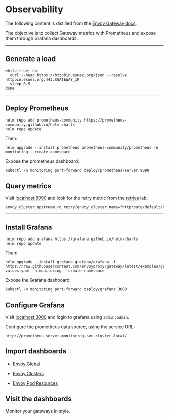 # Observability

The following content is distilled from the [Envoy Gateway docs](https://gateway.envoyproxy.io/v1.0.2/tasks/observability/grafana-integration/).

The objective is to collect Gateway metrics with Prometheus and expose them through Grafana dashboards.

---

## Generate a load

```shell
while true; do
  curl --head https://httpbin.esuez.org/json --resolve httpbin.esuez.org:443:$GATEWAY_IP
  sleep 0.5
done
```

---

## Deploy Prometheus

```shell
helm repo add prometheus-community https://prometheus-community.github.io/helm-charts
helm repo update
```

Then:

```shell
helm upgrade --install prometheus prometheus-community/prometheus -n monitoring --create-namespace
```

Expose the prometheus dashboard:

```shell
kubectl -n monitoring port-forward deploy/prometheus-server 9090
```

## Query metrics

Visit [localhost:9090](http://localhost:9090) and look for the retry metric from the [retries](retries.md/#review-the-proxys-stats) lab:

```promql
envoy_cluster_upstream_rq_retry{envoy_cluster_name="httproute/default/httpbin/rule/0"}
```

---

## Install Grafana

```shell
helm repo add grafana https://grafana.github.io/helm-charts
helm repo update
```

Then:

```shell
helm upgrade --install grafana grafana/grafana -f https://raw.githubusercontent.com/envoyproxy/gateway/latest/examples/grafana/helm-values.yaml -n monitoring --create-namespace
```

Expose the Grafana dashboard:

```shell
kubectl -n monitoring port-forward deploy/grafana 3000
```

## Configure Grafana

Visit [localhost:3000](http://localhost:3000) and login to grafana using `admin:admin`.

Configure the prometheus data source, using the service URL:

```
http://prometheus-server.monitoring.svc.cluster.local/
```

## Import dashboards

- [Envoy Global](https://raw.githubusercontent.com/envoyproxy/gateway/main/examples/grafana/dashboards/envoy-global.json)

- [Envoy Clusters](https://raw.githubusercontent.com/envoyproxy/gateway/main/examples/grafana/dashboards/envoy-clusters.json)

- [Envoy Pod Resources](https://raw.githubusercontent.com/envoyproxy/gateway/main/examples/grafana/dashboards/envoy-pod-resource.json)

## Visit the dashboards

Monitor your gateways in style.
